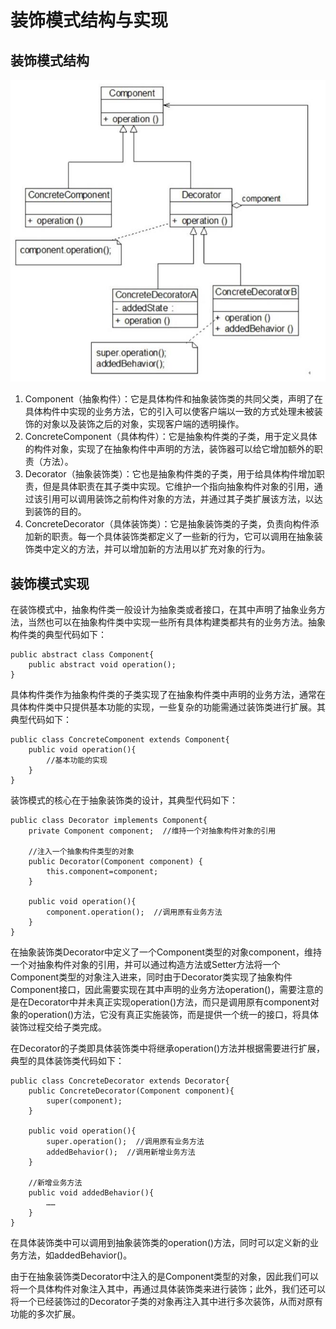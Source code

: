 # 装饰模式结构与实现

## 装饰模式结构
![装饰模式结构图](../../图片/装饰模式结构图.jpg) 
1. Component（抽象构件）：它是具体构件和抽象装饰类的共同父类，声明了在具体构件中实现的业务方法，它的引入可以使客户端以一致的方式处理未被装饰的对象以及装饰之后的对象，实现客户端的透明操作。
2. ConcreteComponent（具体构件）：它是抽象构件类的子类，用于定义具体的构件对象，实现了在抽象构件中声明的方法，装饰器可以给它增加额外的职责（方法）。
3. Decorator（抽象装饰类）：它也是抽象构件类的子类，用于给具体构件增加职责，但是具体职责在其子类中实现。它维护一个指向抽象构件对象的引用，通过该引用可以调用装饰之前构件对象的方法，并通过其子类扩展该方法，以达到装饰的目的。
4. ConcreteDecorator（具体装饰类）：它是抽象装饰类的子类，负责向构件添加新的职责。每一个具体装饰类都定义了一些新的行为，它可以调用在抽象装饰类中定义的方法，并可以增加新的方法用以扩充对象的行为。

## 装饰模式实现
在装饰模式中，抽象构件类一般设计为抽象类或者接口，在其中声明了抽象业务方法，当然也可以在抽象构件类中实现一些所有具体构建类都共有的业务方法。抽象构件类的典型代码如下：
```
public abstract class Component{
    public abstract void operation();
}
```
具体构件类作为抽象构件类的子类实现了在抽象构件类中声明的业务方法，通常在具体构件类中只提供基本功能的实现，一些复杂的功能需通过装饰类进行扩展。其典型代码如下：
```
public class ConcreteComponent extends Component{
    public void operation(){
        //基本功能的实现
    }
}
```
装饰模式的核心在于抽象装饰类的设计，其典型代码如下：
```
public class Decorator implements Component{
    private Component component;  //维持一个对抽象构件对象的引用

    //注入一个抽象构件类型的对象
    public Decorator(Component component) {
        this.component=component;
    }

    public void operation(){
        component.operation();  //调用原有业务方法
    }
}
```
在抽象装饰类Decorator中定义了一个Component类型的对象component，维持一个对抽象构件对象的引用，并可以通过构造方法或Setter方法将一个Component类型的对象注入进来，同时由于Decorator类实现了抽象构件Component接口，因此需要实现在其中声明的业务方法operation()，需要注意的是在Decorator中并未真正实现operation()方法，而只是调用原有component对象的operation()方法，它没有真正实施装饰，而是提供一个统一的接口，将具体装饰过程交给子类完成。

在Decorator的子类即具体装饰类中将继承operation()方法并根据需要进行扩展，典型的具体装饰类代码如下：
```
public class ConcreteDecorator extends Decorator{
    public ConcreteDecorator(Component component){
        super(component);
    }

    public void operation(){
        super.operation();  //调用原有业务方法
        addedBehavior();  //调用新增业务方法
    }

    //新增业务方法
    public void addedBehavior(){    
        ……
    }
}
```
在具体装饰类中可以调用到抽象装饰类的operation()方法，同时可以定义新的业务方法，如addedBehavior()。

由于在抽象装饰类Decorator中注入的是Component类型的对象，因此我们可以将一个具体构件对象注入其中，再通过具体装饰类来进行装饰；此外，我们还可以将一个已经装饰过的Decorator子类的对象再注入其中进行多次装饰，从而对原有功能的多次扩展。
